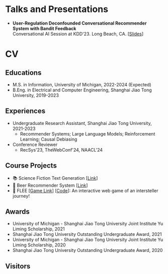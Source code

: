 # Talks and Presentations
* **User-Regulation Deconfounded Conversational Recommender System with Bandit Feedback** <br>
  Conversational AI Session at KDD'23. Long Beach, CA. 
  [[Slides](https://andree-9.github.io/docs/kdd23_slides.pdf)]

# CV
## Educations
* M.S. in Information, University of Michigan, 2022-2024 (Expected)
* B.Eng. in Electrical and Computer Engineering, Shanghai Jiao Tong University, 2019-2023

## Experiences
* Undergraduate Research Assistant, Shanghai Jiao Tong University, 2021-2023
  * Recommender Systems; Large Language Models; Reinforcement Learning; Causal Debiasing
* Conference Reviewer
  * RecSys'23, TheWebConf'24, NAACL'24

## Course Projects
* :books: Science Fiction Text Generation [[Link](https://github.com/Andree-9/SciFiGPT)]
* :beer: Beer Recommender System [[Link](https://github.com/Andree-9/BeerRec/)]
* :milky_way: FLEE [[Game Link](https://andree-9.github.io/FLEE/)] [[Code](https://github.com/Andree-9/FLEE)]: An interactive web game of an intersteller journey!

## Awards
* University of Michigan - Shanghai Jiao Tong University Joint Institute Yu Liming Scholarship, 2021
* Shanghai Jiao Tong University Outstanding Undergraduate Award, 2021
* University of Michigan - Shanghai Jiao Tong University Joint Institute Yu Liming Scholarship, 2020
* Shanghai Jiao Tong University Outstanding Undergraduate Award, 2020

## Visitors
<script type='text/javascript' id='clustrmaps' src='//cdn.clustrmaps.com/map_v2.js?cl=343739&w=300&t=tt&d=KYawSvUri0xviH0XUuFXADAU5jT8Jz6CcEo2-YUIe20&co=ffffff&cmo=009fff&cmn=18e0ff&ct=cdd4d9'></script>

